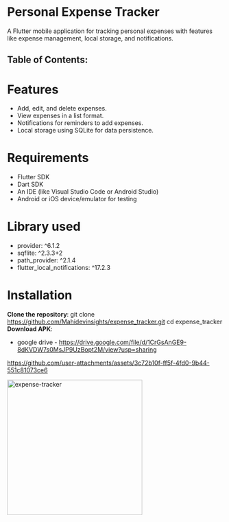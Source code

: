 # Personal Expense Tracker

A Flutter mobile application for tracking personal expenses with features like expense management, local storage, and notifications.

## Table of Contents:
# Features
- Add, edit, and delete expenses.
- View expenses in a list format.
- Notifications for reminders to add expenses.
- Local storage using SQLite for data persistence.

# Requirements
- Flutter SDK
- Dart SDK
- An IDE (like Visual Studio Code or Android Studio)
- Android or iOS device/emulator for testing

# Library used
- provider: ^6.1.2
- sqflite: ^2.3.3+2
- path_provider: ^2.1.4
- flutter_local_notifications: ^17.2.3

# Installation 

 **Clone the repository**:
   git clone https://github.com/Mahidevinsights/expense_tracker.git
   cd expense_tracker
 **Download APK**:
   - google drive - https://drive.google.com/file/d/1CrGsAnGE9-8dKVDW7s0MsJP9UzBopt2M/view?usp=sharing



https://github.com/user-attachments/assets/3c72b10f-ff5f-4fd0-9b44-551c81073ce6


<img width="315" alt="expense-tracker" src="https://github.com/user-attachments/assets/3c6f6509-7e46-42a9-93e9-ab858ab65c9a">
